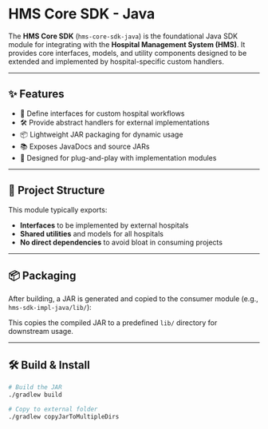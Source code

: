# HMS Core SDK - Java

The **HMS Core SDK** (`hms-core-sdk-java`) is the foundational Java SDK module for integrating with the **Hospital Management System (HMS)**. It provides core interfaces, models, and utility components designed to be extended and implemented by hospital-specific custom handlers.

---

## ✨ Features

- 🔌 Define interfaces for custom hospital workflows
- 🛠️ Provide abstract handlers for external implementations
- 📦 Lightweight JAR packaging for dynamic usage
- 📚 Exposes JavaDocs and source JARs
- 🧩 Designed for plug-and-play with implementation modules

---

## 🧱 Project Structure

This module typically exports:

- **Interfaces** to be implemented by external hospitals
- **Shared utilities** and models for all hospitals
- **No direct dependencies** to avoid bloat in consuming projects

---

## 📦 Packaging

After building, a JAR is generated and copied to the consumer module (e.g., `hms-sdk-impl-java/lib/`):


This copies the compiled JAR to a predefined `lib/` directory for downstream usage.

---

## 🛠 Build & Install

```bash
# Build the JAR
./gradlew build

# Copy to external folder 
./gradlew copyJarToMultipleDirs
